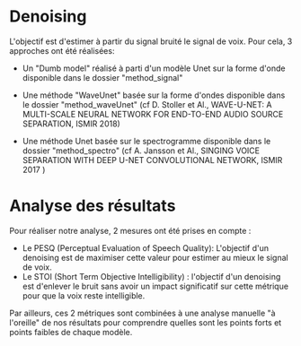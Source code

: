 # Denoising

L'objectif est d'estimer à partir du signal bruité le signal de voix. Pour cela, 3 approches ont été réalisées:

- Un "Dumb model" réalisé à parti d'un modèle Unet sur la forme d'onde disponible dans le dossier "method_signal"

- Une méthode "WaveUnet" basée sur la forme d'ondes disponible dans le dossier "method_waveUnet" (cf D. Stoller et Al., WAVE-U-NET: A MULTI-SCALE NEURAL NETWORK FOR END-TO-END AUDIO SOURCE SEPARATION, ISMIR 2018)

- Une méthode Unet basée sur le spectrogramme disponible dans le dossier "method_spectro" (cf A. Jansson et Al., SINGING VOICE SEPARATION WITH DEEP U-NET CONVOLUTIONAL NETWORK, ISMIR 2017 )

# Analyse des résultats

Pour réaliser notre analyse, 2 mesures ont été prises en compte :
- Le PESQ (Perceptual Evaluation of Speech Quality): L'objectif d'un denoising est de maximiser cette valeur pour estimer au mieux le signal de voix.
- Le STOI (Short Term Objective Intelligibility) : l'objectif d'un denoising est d'enlever le bruit sans avoir un impact significatif sur cette métrique pour que la voix reste intelligible.

Par ailleurs, ces 2 métriques sont combinées à une analyse manuelle "à l'oreille" de nos résultats pour comprendre quelles sont les points forts et points faibles de chaque modèle.